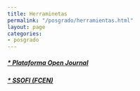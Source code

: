 ```yaml
---
title: Herraminetas
permalink: "/posgrado/herramientas.html"
layout: page
categories:
- posgrado
---
```

##### [* Plataforma Open Journal](http://ojs.oproject.org/index.php/posgrado)
##### [* SSOFI (FCEN)](http://ssofi.udea.edu.co:8080/ssoficienat/)
